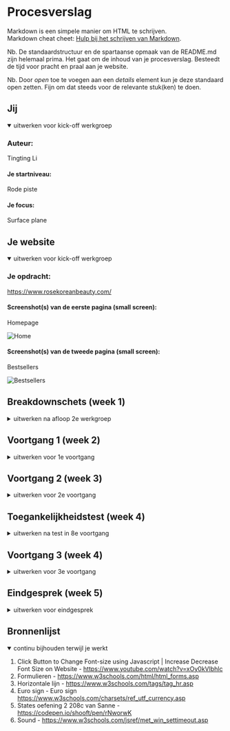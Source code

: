 # Procesverslag
Markdown is een simpele manier om HTML te schrijven.  
Markdown cheat cheet: [Hulp bij het schrijven van Markdown](https://github.com/adam-p/markdown-here/wiki/Markdown-Cheatsheet).

Nb. De standaardstructuur en de spartaanse opmaak van de README.md zijn helemaal prima. Het gaat om de inhoud van je procesverslag. Besteedt de tijd voor pracht en praal aan je website.

Nb. Door *open* toe te voegen aan een *details* element kun je deze standaard open zetten. Fijn om dat steeds voor de relevante stuk(ken) te doen.





## Jij

<details open>
<summary>uitwerken voor kick-off werkgroep</summary>

### Auteur:
Tingting Li

#### Je startniveau:
Rode piste

#### Je focus:
Surface plane
 
</details>





## Je website

<details open>
<summary>uitwerken voor kick-off werkgroep</summary>

### Je opdracht:
https://www.rosekoreanbeauty.com/

#### Screenshot(s) van de eerste pagina (small screen): 
Homepage

![Home](https://user-images.githubusercontent.com/40611000/136080295-081e9d25-8fc9-4ffc-81c4-b799cf0c1a01.png)


#### Screenshot(s) van de tweede pagina (small screen):
Bestsellers

![Bestsellers](https://user-images.githubusercontent.com/40611000/136080306-add2c918-ceb3-46e5-8b21-644d4ed1b542.png)

 
</details>





## Breakdownschets (week 1)

<details>
<summary>uitwerken na afloop 2e werkgroep</summary>

### de hele pagina: 

![Breakdownschets](https://user-images.githubusercontent.com/40611000/136080315-850c97ca-8320-4f97-a02a-9a8e2040909f.PNG)


</details>





## Voortgang 1 (week 2)

<details>
<summary>uitwerken voor 1e voortgang</summary>

### Stand van zaken
Wat ging goed
Ik heb code geschreven en het begon op de orginele website te lijken. 

Wat ging minder goed
Hier en daar liep ik soms vast met code die niet werkte naar mijn gevoel, maar dan probeerde ik het op een andere manier. 
Bijvoorbeeld in plaats van justify-content, justify-items te gebruiken. Als ik echt vast liep dan zocht ik hulp op het internet.

### Agenda voor meeting
samen met je groepje opstellen

| student 1      | student 2          | student 3    | student 4        |
| ---            | ---                | ---          | ---              |
| dit bespreken  | en dit             | en ik dit    | en dan ik dat    |
| en dat ook nog | dit als er tijd is | nog een punt | dit wil ik zeker |
| ...            | ...                | ...          | ...              |


### Verslag van meeting
hier na afloop snel de uitkomsten van de meeting vastleggen

- Maak een planning
- Gebruik minder classes, verander die naar first-of-type en nth-of-type

</details>





## Voortgang 2 (week 3)

<details>
<summary>uitwerken voor 2e voortgang</summary>

### Stand van zaken
Wat ging goed
Ik had een planning gemaakt en schreef elke dag wat code.

Wat ging minder goed
Een andere deadline was op komst, dus had minder tijd om aan dit vak te werken.
Dit heb ik opgelost door aantal dagen meer code te schrijven dan gepland.

### Agenda voor meeting
samen met je groepje opstellen

| student 1      | student 2          | student 3    | student 4        |
| ---            | ---                | ---          | ---              |
| dit bespreken  | en dit             | en ik dit    | en dan ik dat    |
| en dat ook nog | dit als er tijd is | nog een punt | dit wil ik zeker |
| ...            | ...                | ...          | ...              |


### Verslag van meeting
hier na afloop snel de uitkomsten van de meeting vastleggen

- Meer code schrijven
- Suggestie: animatie toevoegen

</details>





## Toegankelijkheidstest (week 4)

<details>
<summary>uitwerken na test in 8e voortgang</summary>

### Bevindingen
- Screenreader leest van alles op, je moet goed luisteren om te weten wat die leest.
- Het leest de alt teksten van de images.
- Toetsenbord combinaties werken anders.
- Muis werkt niet?

#### Titel eerste bevinding
Gekleurde bril

Opletten op goed contrast. Donker op licht bijvoorbeeld.

#### Titel tweede bevinding. 
States

Buttons verschillende states geven, zodat je weet waar je muis is of je tab toets.

#### Titel volgende bevinding. 
De screenreader praat langzaam

Je kan verder tabben of de speed van de stem veranderen.

</details>





## Voortgang 3 (week 4)

<details>
<summary>uitwerken voor 3e voortgang</summary>

### Stand van zaken
Dit ging goed
De website was bijna helemaal klaar. 

Dit ging minder goed
Het animeren lukte mij niet en ik heb dat opgegeven.
De deadline kwam er ook aan dus ik wilde niet te veel tijd daaraan besteden.
Daardoor ben ik op andere onderwerpen van de surface plane gaan richten.

### Agenda voor meeting
samen met je groepje opstellen

| student 1      | student 2          | student 3    | student 4        |
| ---            | ---                | ---          | ---              |
| dit bespreken  | en dit             | en ik dit    | en dan ik dat    |
| en dat ook nog | dit als er tijd is | nog een punt | dit wil ik zeker |
| ...            | ...                | ...          | ...              |


### Verslag van meeting
hier na afloop snel de uitkomsten van de meeting vastleggen

- Niet vergeten 5 onderwerpen te gebruiken van de surface plane
- Deadline komt eraan

</details>





## Eindgesprek (week 5)

<details>
<summary>uitwerken voor eindgesprek</summary>

### Stand van zaken
Dit ging goed
Ik had de 5 onderwerpen in de website verwerkt.
Ik was bijna klaar, ik moest alleen nog de puntjes op de i zetten.

Dit ging minder goed
Ik wist niet hoe GitHub werkte, ik heb het aan klasgenoten gevraagd waardoor ik nu iets wijzer ben.
Ik heb zelf ook een beetje zitten rondneuzen hoe alles werkt.

### Screenshot(s)

![Homepage](https://user-images.githubusercontent.com/40611000/136080343-1dd9be6e-d076-4579-81c4-c29a3c721e25.png)
![Bestsellerspage](https://user-images.githubusercontent.com/40611000/136080353-6508c51f-a045-42ac-9b5b-77d273075c8a.png)

![Code1](https://user-images.githubusercontent.com/40611000/136080362-e42bf8d5-68f7-4ece-9b48-9d1fc129483b.PNG)
![Code2](https://user-images.githubusercontent.com/40611000/136080373-e6817798-a8c8-454b-a58f-9ca57c9e2003.PNG)


</details>





## Bronnenlijst

<details open>
<summary>continu bijhouden terwijl je werkt</summary>

1. Click Button to Change Font-size using Javascript | Increase Decrease Font Size on Website - https://www.youtube.com/watch?v=xOy0kVlbhlc
2. Formulieren - https://www.w3schools.com/html/html_forms.asp
3. Horizontale lijn - https://www.w3schools.com/tags/tag_hr.asp
4. Euro sign - Euro sign https://www.w3schools.com/charsets/ref_utf_currency.asp
5. States oefening 2 208c van  Sanne - https://codepen.io/shooft/pen/rNworwK
6. Sound - https://www.w3schools.com/jsref/met_win_settimeout.asp

</details>

